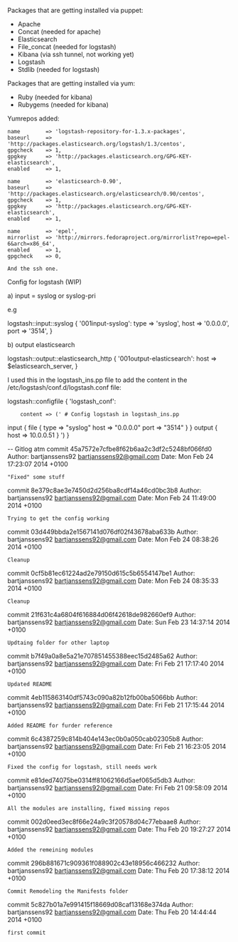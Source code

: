 Packages that are getting installed via puppet:

 - Apache
 - Concat 		(needed for apache)
 - Elasticsearch
 - File_concat 	(needed for logstash)
 - Kibana 		(via ssh tunnel, not working yet)
 - Logstash
 - Stdlib 		(needed for logstash)

Packages that are getting installed via yum:

 - Ruby			(needed for kibana)
 - Rubygems		(needed for kibana)

Yumrepos added:

	name 		=> 'logstash-repository-for-1.3.x-packages',
 	baseurl 	=> 'http://packages.elasticsearch.org/logstash/1.3/centos',
 	gpgcheck 	=> 1,
 	gpgkey 		=> 'http://packages.elasticsearch.org/GPG-KEY-elasticsearch',
 	enabled 	=> 1,

	name		=> 'elasticsearch-0.90',
	baseurl		=> 'http://packages.elasticsearch.org/elasticsearch/0.90/centos',
	gpgcheck	=> 1,
	gpgkey		=> 'http://packages.elasticsearch.org/GPG-KEY-elasticsearch',
	enabled		=> 1,

	name		=> 'epel',
	mirrorlist	=> 'http://mirrors.fedoraproject.org/mirrorlist?repo=epel-6&arch=x86_64',
	enabled		=> 1,
	gpgcheck	=> 0,
	
	And the ssh one.
	
Config for logstash (WIP)

a) input = syslog or syslog-pri

e.g

 logstash::input::syslog { '001input-syslog':
    type => 'syslog',
    host => '0.0.0.0',
    port => '3514',
  }

b) output elasticsearch

 logstash::output::elasticsearch_http { '001output-elasticsearch':
    host => $elasticsearch_server,
  }

I used this in the logstash_ins.pp file to add the content in the /etc/logstash/conf.d/logstash.conf file:

logstash::configfile { 'logstash_conf':

        content => (' # Config logstash in logstash_ins.pp
input {
    file {
    type => "syslog"
        host => "0.0.0.0"
        port => "3514"
    }
}
output {
    host => 10.0.0.51
}
        ')
}

-- Gitlog atm
commit 45a7572e7cfbe8f62b6aa2c3df2c5248bf066fd0
Author: bartjanssens92 <bartjanssens92@gmail.com>
Date:   Mon Feb 24 17:23:07 2014 +0100

    "Fixed" some stuff

commit 8e379c8ae3e7450d2d256ba8cdf14a46cd0bc3b8
Author: bartjanssens92 <bartjanssens92@gmail.com>
Date:   Mon Feb 24 11:49:00 2014 +0100

    Trying to get the config working

commit 03d449bbda2e1567141d076df02f43678aba633b
Author: bartjanssens92 <bartjanssens92@gmail.com>
Date:   Mon Feb 24 08:38:26 2014 +0100

    Cleanup

commit 0cf5b81ec61224ad2e79150d615c5b6554147be1
Author: bartjanssens92 <bartjanssens92@gmail.com>
Date:   Mon Feb 24 08:35:33 2014 +0100

    Cleanup

commit 21f631c4a6804f616884d06f42618de982660ef9
Author: bartjanssens92 <bartjanssens92@gmail.com>
Date:   Sun Feb 23 14:37:14 2014 +0100

    Updtaing folder for other laptop

commit b7f49a0a8e5a21e707851455388eec15d2485a62
Author: bartjanssens92 <bartjanssens92@gmail.com>
Date:   Fri Feb 21 17:17:40 2014 +0100

    Updated README

commit 4eb115863140df5743c090a82b12fb00ba5066bb
Author: bartjanssens92 <bartjanssens92@gmail.com>
Date:   Fri Feb 21 17:15:44 2014 +0100

    Added README for furder reference

commit 6c4387259c814b404e143ec0b0a050cab02305b8
Author: bartjanssens92 <bartjanssens92@gmail.com>
Date:   Fri Feb 21 16:23:05 2014 +0100

    Fixed the config for logstash, still needs work

commit e81ded74075be0314ff81062166d5aef065d5db3
Author: bartjanssens92 <bartjanssens92@gmail.com>
Date:   Fri Feb 21 09:58:09 2014 +0100

    All the modules are installing, fixed missing repos

commit 002d0eed3ec8f66e24a9c3f20578d04c77ebaae8
Author: bartjanssens92 <bartjanssens92@gmail.com>
Date:   Thu Feb 20 19:27:27 2014 +0100

    Added the remeining modules

commit 296b881671c909361f088902c43e18956c466232
Author: bartjanssens92 <bartjanssens92@gmail.com>
Date:   Thu Feb 20 17:38:12 2014 +0100

    Commit Remodeling the Manifests folder

commit 5c827b01a7e991415f18669d08caf13168e374da
Author: bartjanssens92 <bartjanssens92@gmail.com>
Date:   Thu Feb 20 14:44:44 2014 +0100

    first commit
